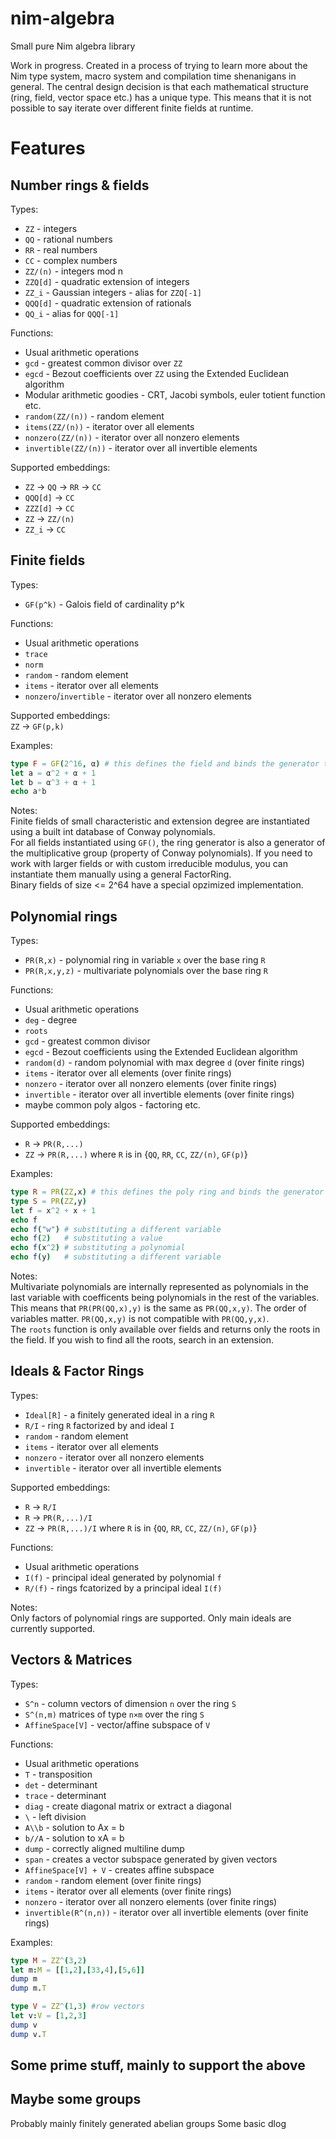 # nim-algebra
Small pure Nim algebra library

Work in progress. Created in a process of trying to learn more about the Nim type system, macro system and compilation time shenanigans in general.
The central design decision is that each mathematical structure (ring, field, vector space etc.) has a unique type. This means that it is not possible to say iterate over different finite fields at runtime.

# Features

## Number rings & fields
Types:  
* `ZZ` - integers
* `QQ` - rational numbers
* `RR` - real numbers
* `CC` - complex numbers
* `ZZ/(n)` - integers mod n
* `ZZQ[d]` - quadratic extension of integers
* `ZZ_i` - Gaussian integers - alias for `ZZQ[-1]`
* `QQQ[d]` - quadratic extension of rationals
* `QQ_i` - alias for `QQQ[-1]`

Functions:  
* Usual arithmetic operations
* `gcd` - greatest common divisor over `ZZ`
* `egcd` - Bezout coefficients over `ZZ` using the Extended Euclidean algorithm
* Modular arithmetic goodies - CRT, Jacobi symbols, euler totient function etc.
* `random(ZZ/(n))` - random element
* `items(ZZ/(n))` - iterator over all elements
* `nonzero(ZZ/(n))` - iterator over all nonzero elements
* `invertible(ZZ/(n))` - iterator over all invertible elements

Supported embeddings:  
* `ZZ` -> `QQ` -> `RR` -> `CC`
* `QQQ[d]` -> `CC`
* `ZZZ[d]` -> `CC`
* `ZZ` -> `ZZ/(n)`
* `ZZ_i` -> `CC`


## Finite fields
Types:  
* `GF(p^k)` - Galois field of cardinality p^k

Functions:  
* Usual arithmetic operations
* `trace`
* `norm`
* `random` - random element
* `items` - iterator over all elements
* `nonzero`/`invertible` - iterator over all nonzero elements

Supported embeddings:  
`ZZ` -> `GF(p,k)`

Examples:  
```nim
type F = GF(2^16, α) # this defines the field and binds the generator to the variable α
let a = α^2 + α + 1
let b = α^3 + α + 1
echo a*b
```

Notes:  
Finite fields of small characteristic and extension degree are instantiated using a built int database of Conway polynomials.  
For all fields instantiated using `GF()`, the ring generator is also a generator of the multiplicative group (property of Conway polynomials).
If you need to work with larger fields or with custom irreducible modulus, you can instantiate them manually using a general FactorRing.  
Binary fields of size <= 2^64 have a special opzimized implementation.

## Polynomial rings
Types:  
* `PR(R,x)` - polynomial ring in variable `x` over the base ring `R`
* `PR(R,x,y,z)` - multivariate polynomials over the base ring `R`

Functions:  
* Usual arithmetic operations
* `deg` - degree
* `roots`
* `gcd` - greatest common divisor
* `egcd` - Bezout coefficients using the Extended Euclidean algorithm
* `random(d)` - random polynomial with max degree `d` (over finite rings)
* `items` - iterator over all elements (over finite rings)
* `nonzero` - iterator over all nonzero elements (over finite rings)
* `invertible` - iterator over all invertible elements (over finite rings)
* maybe common poly algos - factoring etc.

Supported embeddings:  
* `R` -> `PR(R,...)`
* `ZZ` -> `PR(R,...)` where `R` is in {`QQ`, `RR`, `CC`, `ZZ/(n)`, `GF(p)`}

Examples:  
```nim
type R = PR(ZZ,x) # this defines the poly ring and binds the generator to the variable x
type S = PR(ZZ,y)
let f = x^2 + x + 1
echo f
echo f("w") # substituting a different variable
echo f(2)   # substituting a value
echo f(x^2) # substituting a polynomial
echo f(y)   # substituting a different variable
```

Notes:  
Multivariate polynomials are internally represented as polynomials in the last variable with coefficents being polynomials in the rest of the variables.
This means that `PR(PR(QQ,x),y)` is the same as `PR(QQ,x,y)`.
The order of variables matter. `PR(QQ,x,y)` is not compatible with `PR(QQ,y,x)`.  
The `roots` function is only available over fields and returns only the roots in the field. If you wish to find all the roots, search in an extension.

## Ideals & Factor Rings
Types:  
* `Ideal[R]` - a finitely generated ideal in a ring `R`
* `R/I` - ring `R` factorized by and ideal `I`
* `random` - random element
* `items` - iterator over all elements
* `nonzero` - iterator over all nonzero elements
* `invertible` - iterator over all invertible elements

Supported embeddings:  
* `R` -> `R/I`
* `R` -> `PR(R,...)/I`
* `ZZ` -> `PR(R,...)/I` where `R` is in {`QQ`, `RR`, `CC`, `ZZ/(n)`, `GF(p)`}

Functions:  
* Usual arithmetic operations
* `I(f)` - principal ideal generated by polynomial `f`
* `R/(f)` - rings fcatorized by a principal ideal `I(f)`

Notes:  
Only factors of polynomial rings are supported. Only main ideals are currently supported.

## Vectors & Matrices
Types:  
* `S^n` - column vectors of dimension `n` over the ring `S`
* `S^(n,m)` matrices of type `n×m` over the ring `S`
* `AffineSpace[V]` - vector/affine subspace of `V`

Functions:
* Usual arithmetic operations
* `T` - transposition
* `det` - determinant
* `trace` - determinant
* `diag` - create diagonal matrix or extract a diagonal
* `\` - left division
* `A\\b` - solution to Ax = b
* `b//A` - solution to xA = b
* `dump` - correctly aligned multiline dump
* `span` - creates a vector subspace generated by given vectors
* `AffineSpace[V] + V` - creates affine subspace
* `random` - random element (over finite rings)
* `items` - iterator over all elements (over finite rings)
* `nonzero` - iterator over all nonzero elements (over finite rings)
* `invertible(R^(n,n))` - iterator over all invertible elements (over finite rings)

Examples:  
```nim
type M = ZZ^(3,2)
let m:M = [[1,2],[33,4],[5,6]]
dump m
dump m.T

type V = ZZ^(1,3) #row vectors
let v:V = [1,2,3]
dump v
dump v.T
```


## Some prime stuff, mainly to support the above
## Maybe some groups
Probably mainly finitely generated abelian groups
Some basic dlog
